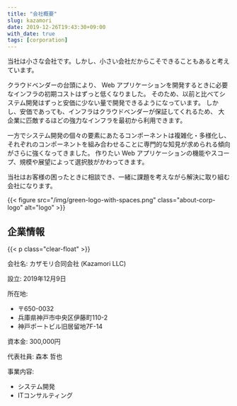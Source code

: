 ```yaml
---
title: "会社概要"
slug: kazamori
date: 2019-12-26T19:43:30+09:00
with_date: true
tags: [corporation]
---
```


当社は小さな会社です。しかし、小さい会社だからこそできることもあると考えています。

クラウドベンダーの台頭により、
Web アプリケーションを開発するときに必要なインフラの初期コストはずっと低くなりました。
そのため、以前と比べてシステム開発はずっと安価に少ない量で開発できるようになっています。
しかし、安価であっても、インフラはクラウドベンダーが保証してくれるため、
大企業に匹敵するほどの強力なインフラを最初から利用できます。

一方でシステム開発の個々の要素にあたるコンポーネントは複雑化・多様化し、
それぞれのコンポーネントを組み合わせることに専門的な知見が求められる傾向がさらに強くなってきました。
作りたい Web アプリケーションの機能やスコープ、規模や展望によって選択肢がかわってきます。

当社はお客様の困ったときに相談でき、一緒に課題を考えながら解決に取り組む会社になります。

{{< figure src="/img/green-logo-with-spaces.png" class="about-corp-logo" alt="logo" >}}

## 企業情報

{{< p class="clear-float" >}}

会社名: カザモリ合同会社 (Kazamori LLC)

設立: 2019年12月9日

所在地:
* 〒650-0032
* 兵庫県神戸市中央区伊藤町110-2
* 神戸ポートビル旧居留地7F-14

資本金: 300,000円

代表社員: 森本 哲也

事業内容:

* システム開発
* ITコンサルティング
